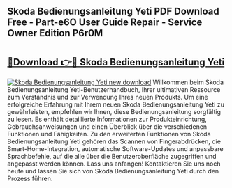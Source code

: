 ## Skoda Bedienungsanleitung Yeti PDF Download Free - Part-e6O User Guide Repair - Service Owner Edition P6r0M

# <h2><a href="http://df4158.blite.top/?on=Skoda+Bedienungsanleitung+Yeti">🔗Download 👉🔴 Skoda Bedienungsanleitung Yeti</a></h2>

[![Skoda Bedienungsanleitung Yeti new download](https://i.imgur.com/lujVjoI.png)](http://df4158.blite.top/?on=Skoda+Bedienungsanleitung+Yeti)
Willkommen beim Skoda Bedienungsanleitung Yeti-Benutzerhandbuch, Ihrer ultimativen Ressource zum Verständnis und zur Verwendung Ihres neuen Produkts. Um eine erfolgreiche Erfahrung mit Ihrem neuen Skoda Bedienungsanleitung Yeti zu gewährleisten, empfehlen wir Ihnen, diese Bedienungsanleitung sorgfältig zu lesen. Es enthält detaillierte Informationen zur Produkteinrichtung, Gebrauchsanweisungen und einen Überblick über die verschiedenen Funktionen und Fähigkeiten. Zu den erweiterten Funktionen von Skoda Bedienungsanleitung Yeti gehören das Scannen von Fingerabdrücken, die Smart-Home-Integration, automatische Software-Updates und anpassbare Sprachbefehle, auf die alle über die Benutzeroberfläche zugegriffen und angepasst werden können. Lass uns anfangen! Kontaktieren Sie uns noch heute und lassen Sie sich von Skoda Bedienungsanleitung Yeti durch den Prozess führen.
